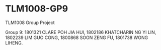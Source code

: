 # TLM1008-GP9
TLM1008 Group Project

Group 9:
1801321 CLARE POH JIA HUI,
1802186 KHATCHARIN NG YI LIN,
1802239 LIM GUO CONG,
1800868 SOON ZENG FU,
1801738 WONG LIHENG.
